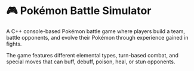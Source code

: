 # 🎮 Pokémon Battle Simulator
A C++ console-based Pokémon battle game where players build a team, battle opponents, and evolve their Pokémon through experience gained in fights.

The game features different elemental types, turn-based combat, and special moves that can buff, debuff, poison, heal, or stun opponents.